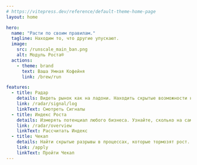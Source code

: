 ```yaml
---
# https://vitepress.dev/reference/default-theme-home-page
layout: home

hero:
  name: "Расти по своим правилам."
  tagline: Находим то, что другие упускают.
  image:
    src: /runscale_main_ban.png
    alt: Модуль Роста®
  actions:
    - theme: brand
      text: Ваша Умная Кофейня
      link: /brew/run

features:
  - title: Радар
    details: Видеть рынок как на ладони. Находить скрытые возможности на основе тысяч отзывов и данных конкурентов.
    link: /radar/signal/log
    linkText: Смотреть Сигналы
  - title: Индекс Роста
    details: Измерять потенциал любого бизнеса. Узнайте, сколько на самом деле может приносить ваша компания.
    link: /radar/overview
    linkText: Рассчитать Индекс
  - title: Чекап
    details: Найти скрытые разрывы в процессах, которые тормозят рост. Получить 3 конкретных улучшения за 30 дней.
    link: /apply
    linkText: Пройти Чекап
---
```

